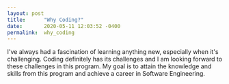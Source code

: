 ```yaml
---
layout: post
title:      "Why Coding?"
date:       2020-05-11 12:03:52 -0400
permalink:  why_coding
---
```



I've always had a fascination of learning anything new, especially when it's challenging.  Coding definitely has its challenges and I am looking forward to these challenges in this program.  My goal is to attain the knowledge and skills from this program and achieve a career in Software Engineering.









